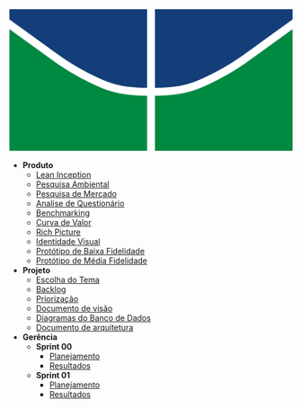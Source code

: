 <img src="assets/img/logoUnB.png" alt="Logo da UNB" />

- **Produto**
  - [Lean Inception](_docs/produto/lean_inception.md)
  - [Pesquisa Ambiental](_docs/produto/pesquisa_ambiental.md)
  - [Pesquisa de Mercado](_docs/produto/pesquisa_mercado.md)
  - [Analise de Questionário](_docs/produto/questionario.md)
  - [Benchmarking](_docs/produto/benchmarking.md)
  - [Curva de Valor](_docs/produto/curva_valor.md)
  - [Rich Picture](_docs/produto/rich_picture.md)
  - [Identidade Visual](_docs/produto/identidade_visual.md)
  - [Protótipo de Baixa Fidelidade](_docs/produto/prototipo_baixa_fidelidade.md)
  - [Protótipo de Média Fidelidade](_docs/produto/prototipo_media_fidelidade.md)
- **Projeto**
  - [Escolha do Tema](_docs/projeto/themes_vote.md)
  - [Backlog](_docs/projeto/backlog.md)
  - [Priorização](_docs/projeto/priorizacao.md)
  - [Documento de visão](_docs/projeto/documento_visao.md)
  - [Diagramas do Banco de Dados](_docs/projeto/db.md)
  - [Documento de arquitetura](_docs/projeto/documento_arquitetura.md)
- **Gerência**
  - **Sprint 00**
    - [Planejamento](_docs/gerência/sprint0/plaining.md)
    - [Resultados](_docs/gerência/sprint0/results.md)
  - **Sprint 01**
    - [Planejamento](_docs/gerência/sprint1/plaining.md)
    - [Resultados](_docs/gerência/sprint1/results.md)
